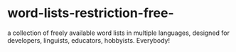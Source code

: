 # word-lists-restriction-free-
a collection of freely available word lists in multiple languages, designed for developers, linguists, educators, hobbyists. Everybody!
